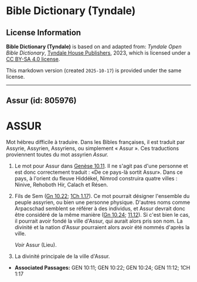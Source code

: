 # Bible Dictionary (Tyndale)

## License Information

**Bible Dictionary (Tyndale)** is based on and adapted from: _Tyndale Open Bible Dictionary_, [Tyndale House Publishers](https://tyndaleopenresources.com/), 2023, which is licensed under a [CC BY-SA 4.0 license](https://creativecommons.org/licenses/by-sa/4.0/legalcode.en).

This markdown version (created `2025-10-17`) is provided under the same license.



--------------------------------

## Assur (id: 805976)

ASSUR
=====

Mot hébreu difficile à traduire. Dans les Bibles françaises, il est traduit par Assyrie, Assyrien, Assyriens, ou simplement « Assur ». Ces traductions proviennent toutes du mot assyrien *Assur.*

1. Le mot pour Assur dans [Genèse 10\.11](https://ref.ly/Gen10:11). Il ne s'agit pas d'une personne et est donc correctement traduit : «De ce pays\-là sortit Assur». Dans ce pays, à l'orient du fleuve Hiddékel, Nimrod construira quatre villes : Ninive, Rehoboth Hir, Calach et Résen.
2. Fils de Sem ([Gn 10\.22](https://ref.ly/Gen10:22); [1Ch 1\.17](https://ref.ly/1Chr1:17)). Ce mot pourrait désigner l'ensemble du peuple assyrien, ou bien une personne physique. D'autres noms comme Arpacschad semblent se référer à des individus, et Assur devrait donc être considéré de la même manière ([Gn 10\.24](https://ref.ly/Gen10:24); [11\.12](https://ref.ly/Gen11:12)). Si c'est bien le cas, il pourrait avoir fondé la ville d'Assur, qui aurait alors pris son nom. La divinité et la nation d'Assur pourraient alors avoir été nommés d'après la ville.

    *Voir* Assur (Lieu).

3. La divinité principale de la ville d'Assur.

* **Associated Passages:** GEN 10:11; GEN 10:22; GEN 10:24; GEN 11:12; 1CH 1:17

